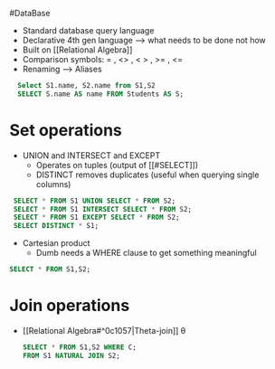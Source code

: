 #DataBase 
- Standard database query language
- Declarative 4th gen language  --> what needs to be done not how
- Built on [[Relational Algebra]]
- Comparison symbols: = , <> , <  > , >= , <=
- Renaming  --> Aliases
```SQL
  Select S1.name, S2.name from S1,S2
  SELECT S.name AS name FROM Students AS S;
```
# Set operations
-  UNION and INTERSECT and EXCEPT
	- Operates on tuples (output of [[#SELECT]])
	- DISTINCT removes duplicates (useful when querying single columns)
 ```SQL
  SELECT * FROM S1 UNION SELECT * FROM S2;
  SELECT * FROM S1 INTERSECT SELECT * FROM S2;
  SELECT * FROM S1 EXCEPT SELECT * FROM S2;
  SELECT DISTINCT * S1; 
  ```
- Cartesian product
	-  Dumb needs a WHERE clause to get something meaningful
```SQL
SELECT * FROM S1,S2;
```
# Join operations
- [[Relational Algebra#^0c1057|Theta-join]] θ
  ```SQL
  SELECT * FROM S1,S2 WHERE C;
  FROM S1 NATURAL JOIN S2;
```

